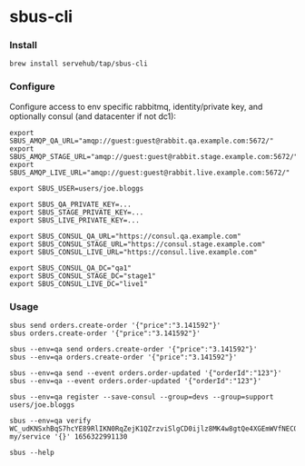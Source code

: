 # sbus-cli


### Install

```
brew install servehub/tap/sbus-cli
```

### Configure

Configure access to env specific rabbitmq, identity/private key, and optionally consul (and datacenter if not dc1):

```shell script
export SBUS_AMQP_QA_URL="amqp://guest:guest@rabbit.qa.example.com:5672/"
export SBUS_AMQP_STAGE_URL="amqp://guest:guest@rabbit.stage.example.com:5672/"
export SBUS_AMQP_LIVE_URL="amqp://guest:guest@rabbit.live.example.com:5672/"

export SBUS_USER=users/joe.bloggs  

export SBUS_QA_PRIVATE_KEY=... 
export SBUS_STAGE_PRIVATE_KEY=... 
export SBUS_LIVE_PRIVATE_KEY=... 

export SBUS_CONSUL_QA_URL="https://consul.qa.example.com" 
export SBUS_CONSUL_STAGE_URL="https://consul.stage.example.com" 
export SBUS_CONSUL_LIVE_URL="https://consul.live.example.com" 

export SBUS_CONSUL_QA_DC="qa1" 
export SBUS_CONSUL_STAGE_DC="stage1" 
export SBUS_CONSUL_LIVE_DC="live1" 
```

### Usage

```shell script
sbus send orders.create-order '{"price":"3.141592"}'
sbus orders.create-order '{"price":"3.141592"}'
```

```shell script
sbus --env=qa send orders.create-order '{"price":"3.141592"}'
sbus --env=qa orders.create-order '{"price":"3.141592"}'
```

```shell script
sbus --env=qa send --event orders.order-updated '{"orderId":"123"}'
sbus --env=qa --event orders.order-updated '{"orderId":"123"}'
```

```shell script
sbus --env=qa register --save-consul --group=devs --group=support users/joe.bloggs
```

```shell
sbus --env=qa verify WC_udKNSxhBqS7hcYE89RlIKN0RqZejK1QZrzviSlgCD0ijlz8MK4w8gtQe4XGEmWVfNECOwF1xLFMsNrYWPCw== my/service '{}' 1656322991130
```

```shell
sbus --help
```
